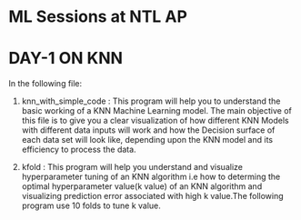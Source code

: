 # ML Sessions at NTL AP
# DAY-1 ON KNN
In the following file:
1. knn_with_simple_code :
This program will help you to understand the basic working of a KNN Machine Learning model. The main objective of this file is to give you a clear visualization of how different KNN Models with different data inputs will work and how the Decision surface of each data set will look like, depending upon the KNN model and its efficiency to process the data.

2. kfold :
This program will help you understand and visualize hyperparameter tuning of an KNN algorithm i.e how to determing the optimal hyperparameter value(k value) of an KNN algorithm and visualizing prediction error associated with high k value.The following program use 10 folds to tune k value. 


 
